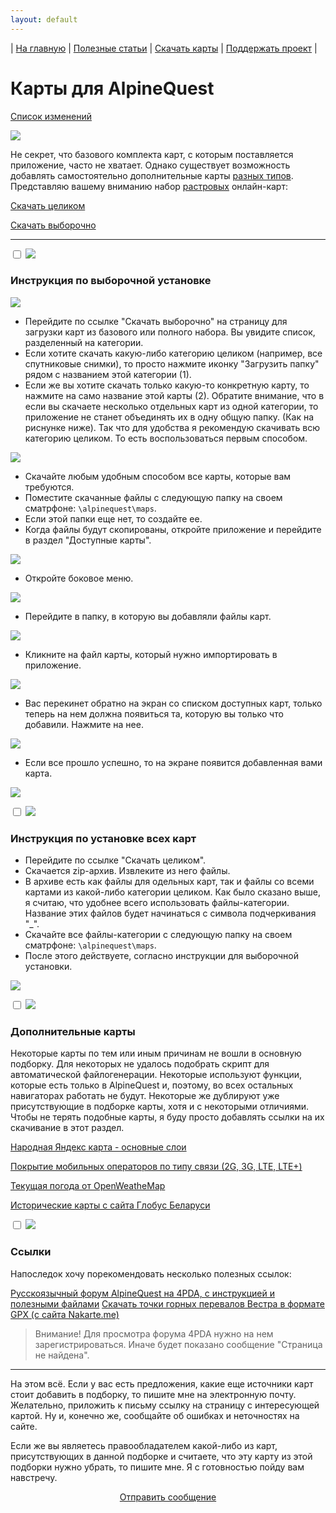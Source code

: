 ```yaml
---
layout: default
---
```


| [На главную][01] | [Полезные статьи][02] | [Скачать карты][03] | [Поддержать проект][04] |


[01]: /index
[02]: /Web/Html/Articles_ru
[03]: /Web/Html/DownloadPage_ru
[04]: https://www.donationalerts.com/r/nnngrach



# Карты для AlpineQuest

[Список изменений][16]

[16]: https://anygis.ru/Web/Html/Changelog_ru

![](https://anygis.ru/Web/Img/4mapsAlpine.png)



Не секрет, что базового комплекта карт, с которым поставляется приложение, часто не хватает. Однако существует возможность добавлять самостоятельно дополнительные карты [разных типов][1]. Представляю вашему вниманию набор [растровых][07] онлайн-карт:

 
[Скачать целиком][11]

[Скачать выборочно][12]




[07]: /Web/Html/Vektor_and_raster_ru

[1]: https://shuriktravel.ru/maps/

[2]: https://github.com/nnngrach/AnyGIS_maps/raw/master/AlpineQuest_online_maps/Zip/Maps_short_folders_ru.zip

[3]: /Web/Html/Download_ru?shortSet=true&app=Alpine





[5]: https://github.com/nnngrach/AnyGIS_maps/tree/master/Experimantal_area
[6]: https://melda.ru/locus/maps/
[7]: https://4pda.ru/forum/index.php?showtopic=210573&st=3060#entry52768866
[8]: https://ms.galileo-app.com/
[9]: https://custom-map-source.appspot.com/
[10]: https://www.sasgis.org/

[11]: https://github.com/nnngrach/AnyGIS_maps/raw/master/AlpineQuest_online_maps/Zip/Maps_full_folders_ru.zip

<!-- [12]: /Web/Html/Download/Alpine_Quest_Maps_Full_ru -->
[12]: https://anygis.ru/Web/Html/Download_ru?app=Alpine
[22]: /Web/Html/ForbiddenMaps_ru





---

<div class="nav"><div class="item">
  <input type="checkbox" id="01"/>
  <img src="/Web/Img/arrow_menu.png" class="arrow_in_spoiler">
  <h3><label class="spoiler_label" for="01">
  Инструкция по выборочной установке
  </label></h3>
  <div class="spoiler" markdown="1">


![](/Web/Img/Alpine6.png)

* Перейдите по ссылке "Скачать выборочно" на страницу для загрузки карт из базового или полного набора. Вы увидите список, разделенный на категории.
* Если хотите скачать какую-либо категорию целиком (например, все спутниковые снимки), то просто нажмите иконку "Загрузить папку" рядом с названием этой категории (1).
* Если же вы хотите скачать только какую-то конкретную карту, то нажмите на само название этой карты (2). Обратите внимание, что в если вы скачаете несколько отдельных карт из одной категории, то приложение не станет объединять их в одну общую папку. (Как на риснунке ниже). Так что для удобства я рекомендую скачивать всю категорию целиком. То есть воспользоваться первым способом.

![](/Web/Img/Alpine7.png)

* Скачайте любым удобным способом все карты, которые вам требуются. 
* Поместите скачанные файлы с следующую папку на своем сматрфоне: `\alpinequest\maps`.
* Если этой папки еще нет, то создайте ее.
* Когда файлы будут скопированы, откройте приложение и перейдите в раздел "Доступные карты".

![](/Web/Img/Alpine0.png) 

* Откройте боковое меню.

![](/Web/Img/Alpine1.png) 

* Перейдите в папку, в которую вы добавляли файлы карт.

![](/Web/Img/Alpine2.png)

* Кликните на файл карты, который нужно импортировать в приложение.

![](/Web/Img/Alpine3.png)

* Вас перекинет обратно на экран со списком доступных карт, только теперь на нем должна появиться та, которую вы только что добавили. Нажмите на нее.

![](/Web/Img/Alpine4.png)

* Если все прошло успешно, то на экране появится добавленная вами карта.

![](/Web/Img/Alpine5.png)


</div></div></div>




<div class="nav"><div class="item">
  <input type="checkbox" id="02"/>
  <img src="/Web/Img/arrow_menu.png" class="arrow_in_spoiler">
  <h3><label class="spoiler_label" for="02">
  Инструкция по установке всех карт
  </label></h3>
  <div class="spoiler" markdown="1">


* Перейдите по ссылке "Скачать целиком". 
* Скачается zip-архив. Извлеките из него файлы.
* В архиве есть как файлы для одельных карт, так и файлы со всеми картами из какой-либо категории целиком. Как было сказано выше, я считаю, что удобнее всего использовать файлы-категории. Название этих файлов будет начинаться с символа подчеркивания "_".
* Скачайте все файлы-категории с следующую папку на своем сматрфоне: `\alpinequest\maps`.
* После этого действуете, согласно инструкции для выборочной установки.

![](/Web/Img/Alpine8.png)

</div></div></div>




<div class="nav"><div class="item">
  <input type="checkbox" id="03"/>
  <img src="/Web/Img/arrow_menu.png" class="arrow_in_spoiler">
  <h3><label class="spoiler_label" for="03">
  Дополнительные карты
  </label></h3>
  <div class="spoiler" markdown="1">

Некоторые карты по тем или иным причинам не вошли в основную подборку. Для некоторых не удалось подобрать скрипт для автоматической файлогенерации. Некоторые используют функции, которые есть только в AlpineQuest и, поэтому, во всех остальных навигаторах работать не будут. Некоторые же дублируют уже присутствующие в подборке карты, хотя и с некоторыми отличиями. Чтобы не терять подобные карты, я буду просто добавлять ссылки на их скачивание в этот раздел. 

[Народная Яндекс карта - основные слои][16]

[Покрытие мобильных операторов по типу связи (2G, 3G, LTE, LTE+)][17]

[Текущая погода от OpenWeatheMap][18]

[Исторические карты с сайта Глобус Беларуси][19]

[16]: http://4pda.ru/forum/index.php?s=&showtopic=737975&view=findpost&p=78081237

[17]: http://4pda.ru/forum/index.php?s=&showtopic=737975&view=findpost&p=60770477

[18]: http://4pda.ru/forum/index.php?s=&showtopic=737975&view=findpost&p=60053831

[19]: http://4pda.ru/forum/index.php?s=&showtopic=737975&view=findpost&p=58999650

</div></div></div>



<div class="nav"><div class="item">
  <input type="checkbox" id="04"/>
  <img src="/Web/Img/arrow_menu.png" class="arrow_in_spoiler">
  <h3><label class="spoiler_label" for="04">
  Ссылки
  </label></h3>
  <div class="spoiler" markdown="1">


Напоследок хочу порекомендовать несколько полезных ссылок:

[Русскоязычный форум AlpineQuest на 4PDA, с инструкцией и полезными файлами][15]
[Скачать точки горных перевалов Вестра в формате GPX (с сайта Nakarte.me)][16]

[15]: http://4pda.ru/forum/index.php?showtopic=737975
[16]: http://anygis.ru/api/v1/westra_gpx/unuversal



> Внимание! Для просмотра форума 4PDA нужно на нем зарегистрироваться. Иначе будет показано сообщение "Страница не найдена".

</div></div></div>



---

На этом всё. Если у вас есть предложения, какие еще источники карт стоит добавить в подборку, то пишите мне на электронную почту. Желательно, приложить к письму ссылку на страницу с интересующей картой. Ну и, конечно же, сообщайте об ошибках и неточностях на сайте. 

Если же вы являетесь правообладателем какой-либо из карт, присутствующих в данной подборке и считаете, что эту карту из этой подборки нужно убрать, то пишите мне. Я с готовностью пойду вам навстречу.


<p align="center">
<a href="/Web/Html/Contacts_ru">Отправить сообщение</a> 
</p>

